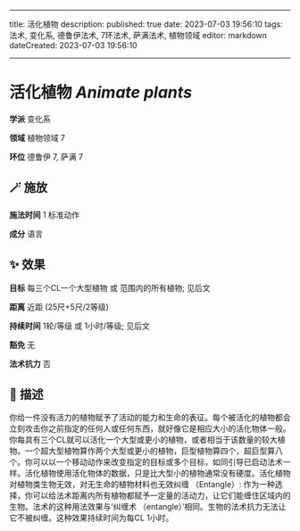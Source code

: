 
---
title: 活化植物
description: 
published: true
date: 2023-07-03 19:56:10
tags: 法术, 变化系, 德鲁伊法术, 7环法术, 萨满法术, 植物领域
editor: markdown
dateCreated: 2023-07-03 19:56:10

---

# **活化植物** *Animate plants*

**学派** 变化系 

**领域** 植物领域 7

**环位** 德鲁伊 7, 萨满 7

## 🪄 施放

**施法时间** 1 标准动作

**成分** 语言

## ✨ 效果 

**目标** 每三个CL一个大型植物 或 范围内的所有植物; 见后文 

**距离** 近距 (25尺+5尺/2等级)  

**持续时间** 1轮/等级 或 1小时/等级; 见后文 

**豁免** 无

**法术抗力** 否

## 📖 描述

你给一件没有活力的植物赋予了活动的能力和生命的表征。每个被活化的植物都会立刻攻击你之前指定的任何人或任何东西，就好像它是相应大小的活化物体一般。你每具有三个CL就可以活化一个大型或更小的植物，或者相当于该数量的较大植物。一个超大型植物算作两个大型或更小的植物，巨型植物算四个，超巨型算八个。你可以以一个移动动作来改变指定的目标或多个目标，如同引导已启动法术一样。活化植物使用活化物体的数据，只是比大型小的植物通常没有硬度。活化植物对植物类生物无效，对无生命的植物材料也无效纠缠 （Entangle）: 作为一种选择，你可以给法术距离内所有植物都赋予一定量的活动力，让它们能缠住区域内的生物。法术的这种用法效果与‘纠缠术 （entangle）’相同。生物的法术抗力无法让它不被纠缠。这种效果持续时间为每CL 1小时。
    